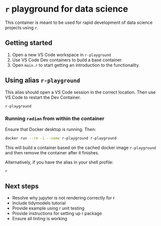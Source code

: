 <!-- markdownlint-disable MD029 -->

# `r` playground for data science

This container is meant to be used for rapid development of data science projects using `r`.

## Getting started

1. Open a new VS Code workspace in `r-playground`
2. Use VS Code Dev containers to build a base container
3. Open `main.r` to start getting an introduction to the functionality.

## Using alias `r-playground`

This alias should open a VS Code session in the correct location. Then use VS Code to restart the Dev Container.

```sh
r-playground
```

### Running `radian` from within the container

Ensure that Docker desktop is running. Then:

```sh
docker run --rm -i --name r-playground r-playground
```

This will build a container based on the cached docker image `r-playground` and then remove the container after it finishes.

Alternatively, if you have the alias in your shell profile:

```sh
r
```

## Next steps

- Resolve why jupyter is not rendering correctly for r
- Include tidymodels tutorial
- Provide example using r unit testing
- Provide instructions for setting up r package
- Ensure all linting is working
